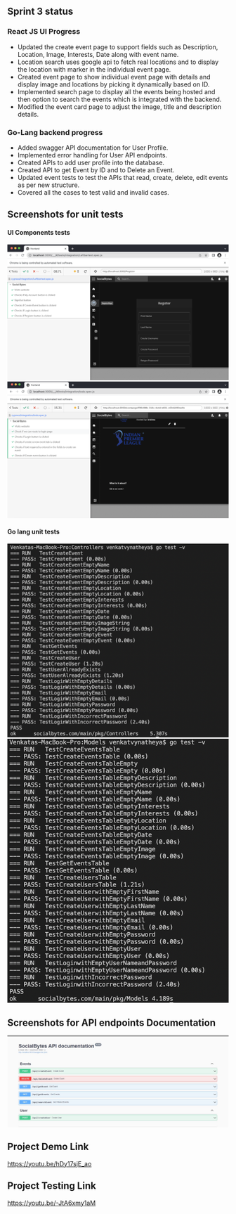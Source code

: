 ## Sprint 3 status

### React JS UI Progress
- Updated the create event page to support fields such as Description, Location, Image, Interests, Date along with event name.
- Location search uses google api to fetch real locations and to display the location with marker in the individual event page.
- Created event page to show individual event page with details and display image and locations by picking it dynamically based on ID.
- Implemented search page to display all the events being hosted and then option to search the events which is integrated with the backend.
- Modified the event card page to adjust the image, title and description details.

### Go-Lang backend progress
- Added swagger API documentation for User Profile.
- Implemented error handling for User API endpoints.
- Created APIs to add user profile into the database.
- Created API to get Event by ID and to Delete an Event.
- Updated event tests to test the APIs that read, create, delete, edit events as per new structure.
- Covered all the cases to test valid and invalid cases.

## Screenshots for unit tests

#### UI Components tests
![](../Screenshots/FE-UnitTest-1-Sprint3.png)
![](../Screenshots/FE-UnitTest-2-Sprint3.png)
#### Go lang unit tests
![](../Screenshots/BE-UnitTest-1-Sprint3.png)
![](../Screenshots/BE-UnitTest-2-Sprint3.png)

## Screenshots for API endpoints Documentation
![](../Screenshots/API%20documentation-Sprint3.jpeg)

## Project Demo Link
https://youtu.be/hDy17sjE_ao

## Project Testing Link
https://youtu.be/-JtA6xmy1aM

